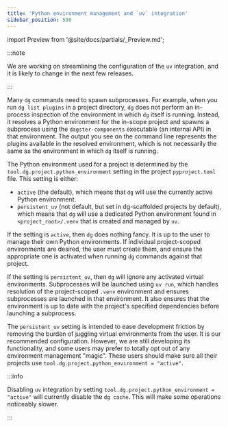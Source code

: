 ```yaml
---
title: 'Python environment management and `uv` integration'
sidebar_position: 500
---
```


import Preview from '@site/docs/partials/\_Preview.md';

<Preview />

:::note

We are working on streamlining the configuration of the `uv` integration, and it
is likely to change in the next few releases.

:::

Many `dg` commands need to spawn subprocesses. For example, when you run `dg list plugins` in a project directory, `dg` does not perform an in-process inspection of the environment in which `dg` itself is running. Instead, it resolves a Python environment for the in-scope project and spawns a subprocess using the `dagster-components` executable (an internal API) in that environment. The output you see on the command line represents the plugins available in the resolved environment, which is not necessarily the same as the environment in which `dg` itself is running.

The Python environment used for a project is determined by the `tool.dg.project.python_environment` setting in the project `pyproject.toml` file. This setting is either:

- `active` (the default), which means that `dg` will use the currently active Python environment.
- `persistent_uv` (not default, but set in dg-scaffolded projects by default), which means that `dg` will use a dedicated Python environment found in `<project_root>/.venv` that is created and managed by `uv`.

If the setting is `active`, then `dg` does nothing fancy. It is up to the user to manage their own Python environments. If individual project-scoped environments are desired, the user must create them, and ensure the appropriate one is activated when running `dg` commands against that project.

If the setting is `persistent_uv`, then `dg` will ignore any activated virtual environments. Subprocesses will be launched using `uv run`, which handles resolution of the project-scoped `.venv` environment and ensures subprocesses are launched in that environment. It also ensures that the environment is up to date with the project's specified dependencies before launching a subprocess.

The `persistent_uv` setting is intended to ease development friction by removing the burden of juggling virtual environments from the user. It is our recommended configuration. However, we are still developing its functionality, and some users may prefer to totally opt out of any environment management "magic". These users should make sure all their projects use `tool.dg.project.python_environment = "active"`.

:::info

Disabling `uv` integration by setting `tool.dg.project.python_environment
= "active"` will currently disable the `dg cache`. This will make some
operations noticeably slower.

:::
